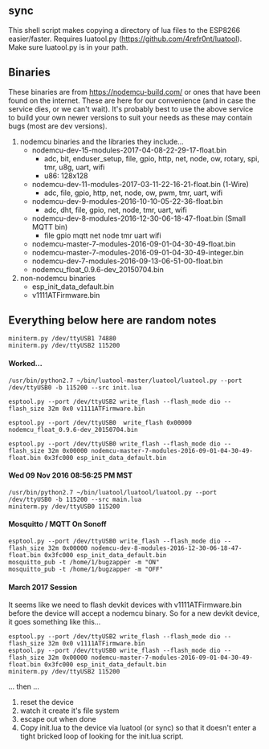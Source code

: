## sync

This shell script makes copying a directory of lua files to the ESP8266 easier/faster.  Requires luatool.py (<https://github.com/4refr0nt/luatool>).  Make sure luatool.py is in your path.

## Binaries

These binaries are from <https://nodemcu-build.com/> or ones that have been found on the internet.  These are here for our convenience (and in case the service dies, or we can't wait).  It's probably best to use the above service to build your own newer versions to suit your needs as these may contain bugs (most are dev versions).

1. nodemcu binaries and the libraries they include...
    * nodemcu-dev-15-modules-2017-04-08-22-29-17-float.bin
        * adc, bit, enduser_setup, file, gpio, http, net, node, ow, rotary, spi, tmr, u8g, uart, wifi
        * u86: 128x128
    * nodemcu-dev-11-modules-2017-03-11-22-16-21-float.bin (1-Wire)
        * adc, file, gpio, http, net, node, ow, pwm, tmr, uart, wifi
    * nodemcu-dev-9-modules-2016-10-10-05-22-36-float.bin
        * adc, dht, file, gpio, net, node, tmr, uart, wifi
    * nodemcu-dev-8-modules-2016-12-30-06-18-47-float.bin  (Small MQTT bin)
        * file gpio mqtt net node tmr uart wifi
    * nodemcu-master-7-modules-2016-09-01-04-30-49-float.bin
    * nodemcu-master-7-modules-2016-09-01-04-30-49-integer.bin
    * nodemcu-dev-7-modules-2016-09-13-06-51-00-float.bin
    * nodemcu_float_0.9.6-dev_20150704.bin
1. non-nodemcu binaries
    * esp_init_data_default.bin
    * v1111ATFirmware.bin

## Everything below here are random notes
```
miniterm.py /dev/ttyUSB1 74880
miniterm.py /dev/ttyUSB2 115200
```

#### Worked...
```
/usr/bin/python2.7 ~/bin/luatool-master/luatool/luatool.py --port /dev/ttyUSB0 -b 115200 --src init.lua 

esptool.py --port /dev/ttyUSB2 write_flash --flash_mode dio --flash_size 32m 0x0 v1111ATFirmware.bin

esptool.py --port /dev/ttyUSB0  write_flash 0x00000 nodemcu_float_0.9.6-dev_20150704.bin

esptool.py --port /dev/ttyUSB0 write_flash --flash_mode dio --flash_size 32m 0x00000 nodemcu-master-7-modules-2016-09-01-04-30-49-float.bin 0x3fc000 esp_init_data_default.bin
```

#### Wed 09 Nov 2016 08:56:25 PM MST
```
/usr/bin/python2.7 ~/bin/luatool/luatool/luatool.py --port /dev/ttyUSB0 -b 115200 --src main.lua
miniterm.py /dev/ttyUSB0 115200
```
#### Mosquitto / MQTT On Sonoff
```
esptool.py --port /dev/ttyUSB0 write_flash --flash_mode dio --flash_size 32m 0x00000 nodemcu-dev-8-modules-2016-12-30-06-18-47-float.bin 0x3fc000 esp_init_data_default.bin
mosquitto_pub -t /home/1/bugzapper -m "ON"
mosquitto_pub -t /home/1/bugzapper -m "OFF"
```
#### March 2017 Session
It seems like we need to flash devkit devices with v1111ATFirmware.bin before the device will accept a nodemcu binary.  So for a new devkit device, it goes something like this...
```
esptool.py --port /dev/ttyUSB2 write_flash --flash_mode dio --flash_size 32m 0x0 v1111ATFirmware.bin
esptool.py --port /dev/ttyUSB0 write_flash --flash_mode dio --flash_size 32m 0x00000 nodemcu-master-7-modules-2016-09-01-04-30-49-float.bin 0x3fc000 esp_init_data_default.bin
miniterm.py /dev/ttyUSB2 115200
```
... then ...
1. reset the device
1. watch it create it's file system
1. escape out when done
1. Copy init.lua to the device via luatool (or sync) so that it doesn't enter a tight bricked loop of looking for the init.lua script.
